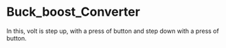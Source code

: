 # Buck_boost_Converter
In this, volt is step up, with a press of button and step down with a press of button.
